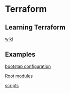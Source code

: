 # Terraform

## Learning Terraform
[wiki](https://github.com/heathen1878/Terraform/wiki)

## Examples
[bootstap configuration]()

[Root modules](https://github.com/heathen1878/Terraform/tree/main/root_modules/readme.md)

[scripts](https://github.com/heathen1878/Terraform/tree/main/scripts/readme.md)

